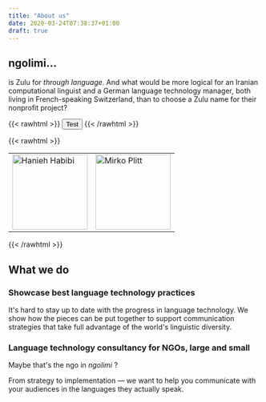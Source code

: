```yaml
---
title: "About us"
date: 2020-03-24T07:38:37+01:00
draft: true
---
```

## ngolimi...
is Zulu for _through language_. And what would be more logical for an Iranian computational linguist and a German language technology manager, both living in French-speaking Switzerland, than to choose a Zulu name for their nonprofit project?

{{< rawhtml >}}
<button>Test</button>
{{< /rawhtml >}}

{{< rawhtml >}}
<table>
<tr><td>
<img src="https://ngolimi.org/Hanieh_Habibi.jpg" alt="Hanieh Habibi" style="width:150px"/>
</td><td>
<img src="https://ngolimi.org/Mirko_Plitt.jpg" alt="Mirko Plitt" style="width:150px"/>
</td>
</table>
{{< /rawhtml >}}

## What we do
### Showcase best language technology practices
It's hard to stay up to date with the progress in language technology. We show how the pieces can be put together to support communication strategies that take full advantage of the world's linguistic diversity.

### Language technology consultancy for NGOs, large and small
Maybe that's the ngo in _ngolimi_ ?

From strategy to implementation — we want to help you communicate with your audiences in the languages they actually speak.
